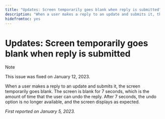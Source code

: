 ```yaml
---
title: "Updates: Screen temporarily goes blank when reply is submitted"
description: "When a user makes a reply to an update and submits it, the screen temporarily goes blank. The screen is blank for 7 seconds, which is the amount of time that the user can undo the reply. After 7 seconds, the undo option is no longer available, and the screen displays as expected."
hidefromtoc: yes
---
```


# Updates: Screen temporarily goes blank when reply is submitted

>[!NOTE]
>
>This issue was fixed on January 12, 2023.

When a user makes a reply to an update and submits it, the screen temporarily goes blank. The screen is blank for 7 seconds, which is the amount of time that the user can undo the reply. After 7 seconds, the undo option is no longer available, and the screen displays as expected.

_First reported on January 5, 2023._

 